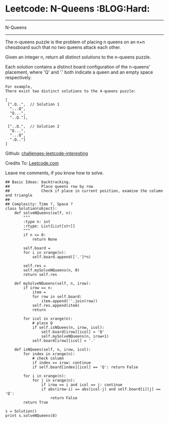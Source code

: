 # Leetcode: N-Queens     :BLOG:Hard:


---

N-Queens  

---

The n-queens puzzle is the problem of placing n queens on an n×n chessboard such that no two queens attack each other.  

Given an integer n, return all distinct solutions to the n-queens puzzle.  

Each solution contains a distinct board configuration of the n-queens' placement, where 'Q' and '.' both indicate a queen and an empty space respectively.  

    For example,
    There exist two distinct solutions to the 4-queens puzzle:
    
    [
     [".Q..",  // Solution 1
      "...Q",
      "Q...",
      "..Q."],
    
     ["..Q.",  // Solution 2
      "Q...",
      "...Q",
      ".Q.."]
    ]

Github: [challenges-leetcode-interesting](https://github.com/DennyZhang/challenges-leetcode-interesting/tree/master/n-queens)  

Credits To: [Leetcode.com](https://leetcode.com/problems/n-queens/description/)  

Leave me comments, if you know how to solve.  

    ## Basic Ideas: backtracking.
    ##              Place queens row by row
    ##              Check if place in current position, examine the column and triangle
    ##
    ## Complexity: Time ?, Space ?
    class Solution(object):
        def solveNQueens(self, n):
            """
            :type n: int
            :rtype: List[List[str]]
            """
            if n <= 0:
                return None
    
            self.board = 
            for i in xrange(n):
                self.board.append(['.']*n)
    
            self.res = 
            self.mySolveNQueens(n, 0)
            return self.res
    
        def mySolveNQueens(self, n, irow):
            if irow == n:
                item = 
                for row in self.board:
                    item.append(''.join(row))
                self.res.append(item)
                return
    
            for icol in xrange(n):
                # place Q
                if self.isNQuees(n, irow, icol):
                    self.board[irow][icol] = 'Q'
                    self.mySolveNQueens(n, irow+1)
                self.board[irow][icol] = '.'
    
        def isNQuees(self, n, irow, icol):
            for index in xrange(n):
                # check column
                if index == irow: continue
                if self.board[index][icol] == 'Q': return False
    
            for i in xrange(n):
                for j in xrange(n):
                    if irow == i and icol == j: continue
                    if abs(irow-i) == abs(icol-j) and self.board[i][j] == 'Q':
                        return False
            return True
    
    s = Solution()
    print s.solveNQueens(8)